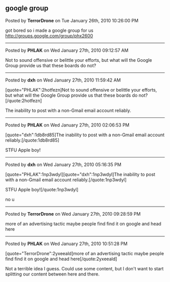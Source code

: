 ## google group
Posted by **TerrorDrone** on Tue January 26th, 2010 10:26:00 PM

got bored so i made a google group for us 
<http://groups.google.com/group/phx2600>

--------------------------------------------------------------------------------

Posted by **PHLAK** on Wed January 27th, 2010 09:12:57 AM

Not to sound offensive or belittle your efforts, but what will the Google Group provide us that these boards do not?

--------------------------------------------------------------------------------

Posted by **dxh** on Wed January 27th, 2010 11:59:42 AM

[quote="PHLAK":2hotfezn]Not to sound offensive or belittle your efforts, but what will the Google Group provide us that these boards do not?[/quote:2hotfezn]

The inability to post with a non-Gmail email account reliably.

--------------------------------------------------------------------------------

Posted by **PHLAK** on Wed January 27th, 2010 02:06:53 PM

[quote="dxh":1db8rd85]The inability to post with a non-Gmail email account reliably.[/quote:1db8rd85]

STFU Apple boy!

--------------------------------------------------------------------------------

Posted by **dxh** on Wed January 27th, 2010 05:16:35 PM

[quote="PHLAK":1np3wdyl][quote="dxh":1np3wdyl]The inability to post with a non-Gmail email account reliably.[/quote:1np3wdyl]

STFU Apple boy![/quote:1np3wdyl]

no u

--------------------------------------------------------------------------------

Posted by **TerrorDrone** on Wed January 27th, 2010 09:28:59 PM

more of an advertising tactic maybe people find find it on google and head here

--------------------------------------------------------------------------------

Posted by **PHLAK** on Wed January 27th, 2010 10:51:28 PM

[quote="TerrorDrone":2yxeeald]more of an advertising tactic maybe people find find it on google and head here[/quote:2yxeeald]

Not a terrible idea I guess.  Could use some content, but I don't want to start splitting our content between here and there.
